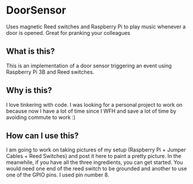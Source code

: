 # DoorSensor
Uses magnetic Reed switches and Raspberry Pi to play music whenever a door is opened. Great for pranking your colleagues

## What is this?
This is an implementation of a door sensor triggering an event using Raspberry Pi 3B and Reed switches.

## Why is this?
I love tinkering with code. I was looking for a personal project to work on because now I have a lot of time since I WFH and save a lot of time by avoiding commute to work :)

## How can I use this?
I am going to work on taking pictures of my setup (Raspberry Pi + Jumper Cables + Reed Switches) and post it here to paint a pretty picture. In the meanwhile, if you have all
the three ingredients, you can get started. You would need one end of the reed switch to be grounded and another to use one of the GPIO pins. I used pin number 8.
